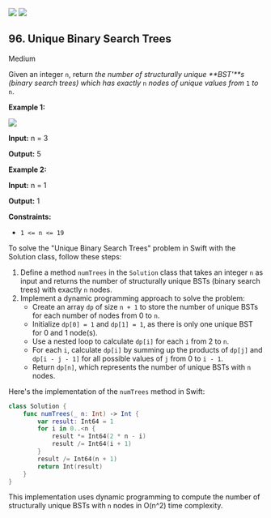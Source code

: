 [![](https://img.shields.io/github/stars/javadev/LeetCode-in-All?label=Stars&style=flat-square)](https://github.com/javadev/LeetCode-in-All)
[![](https://img.shields.io/github/forks/javadev/LeetCode-in-All?label=Fork%20me%20on%20GitHub%20&style=flat-square)](https://github.com/javadev/LeetCode-in-All/fork)

## 96\. Unique Binary Search Trees

Medium

Given an integer `n`, return _the number of structurally unique **BST'**s (binary search trees) which has exactly_ `n` _nodes of unique values from_ `1` _to_ `n`.

**Example 1:**

![](https://assets.leetcode.com/uploads/2021/01/18/uniquebstn3.jpg)

**Input:** n = 3

**Output:** 5 

**Example 2:**

**Input:** n = 1

**Output:** 1 

**Constraints:**

*   `1 <= n <= 19`

To solve the "Unique Binary Search Trees" problem in Swift with the Solution class, follow these steps:

1. Define a method `numTrees` in the `Solution` class that takes an integer `n` as input and returns the number of structurally unique BSTs (binary search trees) with exactly `n` nodes.
2. Implement a dynamic programming approach to solve the problem:
   - Create an array `dp` of size `n + 1` to store the number of unique BSTs for each number of nodes from 0 to `n`.
   - Initialize `dp[0] = 1` and `dp[1] = 1`, as there is only one unique BST for 0 and 1 node(s).
   - Use a nested loop to calculate `dp[i]` for each `i` from 2 to `n`.
   - For each `i`, calculate `dp[i]` by summing up the products of `dp[j]` and `dp[i - j - 1]` for all possible values of `j` from 0 to `i - 1`.
   - Return `dp[n]`, which represents the number of unique BSTs with `n` nodes.

Here's the implementation of the `numTrees` method in Swift:

```swift
class Solution {
    func numTrees(_ n: Int) -> Int {
        var result: Int64 = 1
        for i in 0..<n {
            result *= Int64(2 * n - i)
            result /= Int64(i + 1)
        }
        result /= Int64(n + 1)
        return Int(result)
    }
}
```

This implementation uses dynamic programming to compute the number of structurally unique BSTs with `n` nodes in O(n^2) time complexity.